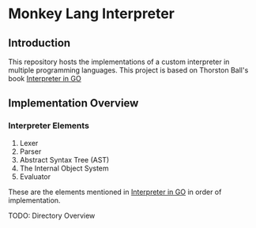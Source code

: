 # Monkey Lang Interpreter

## Introduction
This repository hosts the implementations of a custom interpreter in multiple programming languages. 
This project is based on Thorston Ball's book [Interpreter in GO](https://interpreterbook.com)

## Implementation Overview

### Interpreter Elements

1. Lexer
2. Parser
3. Abstract Syntax Tree (AST)
4. The Internal Object System
5. Evaluator

These are the elements mentioned in [Interpreter in GO](https://interpreterbook.com) in order of implementation.

TODO: Directory Overview

